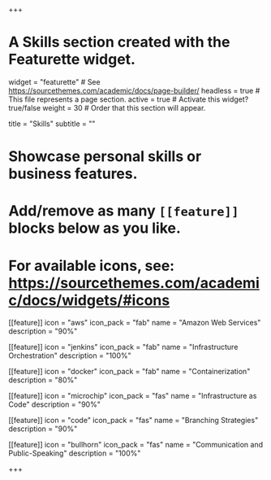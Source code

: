 +++
# A Skills section created with the Featurette widget.
widget = "featurette"  # See https://sourcethemes.com/academic/docs/page-builder/
headless = true  # This file represents a page section.
active = true  # Activate this widget? true/false
weight = 30  # Order that this section will appear.

title = "Skills"
subtitle = ""

# Showcase personal skills or business features.
# 
# Add/remove as many `[[feature]]` blocks below as you like.
# 
# For available icons, see: https://sourcethemes.com/academic/docs/widgets/#icons

[[feature]]
  icon = "aws"
  icon_pack = "fab"
  name = "Amazon Web Services"
  description = "90%"
  
[[feature]]
  icon = "jenkins"
  icon_pack = "fab"
  name = "Infrastructure Orchestration"
  description = "100%"  
  
[[feature]]
  icon = "docker"
  icon_pack = "fab"
  name = "Containerization"
  description = "80%"
  
[[feature]]
  icon = "microchip"
  icon_pack = "fas"
  name = "Infrastructure as Code"
  description = "90%"

[[feature]]
  icon = "code"
  icon_pack = "fas"
  name = "Branching Strategies"
  description = "90%"

[[feature]]
  icon = "bullhorn"
  icon_pack = "fas"
  name = "Communication and Public-Speaking"
  description = "100%"

+++
